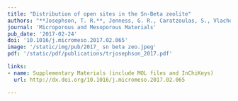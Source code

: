 ```yaml
---
title: "Distribution of open sites in the Sn-Beta zeolite"
authors: "**Josephson, T. R.**, Jenness, G. R., Caratzoulas, S., Vlachos, D. G."
journal: 'Microporous and Mesoporous Materials'
pub_date: '2017-02-24'
doi: '10.1016/j.micromeso.2017.02.065'
image: '/static/img/pub/2017_ sn beta zeo.jpeg'
pdf: '/static/pdf/publications/trjosephson_2017.pdf'

links:
- name: Supplementary Materials (include MOL files and InChiKeys)
  url: http://dx.doi.org/10.1016/j.micromeso.2017.02.065

---
```

